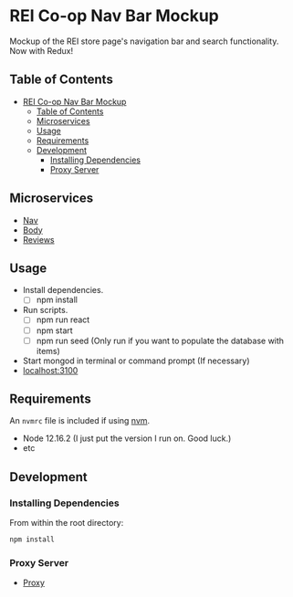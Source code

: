 # REI Co-op Nav Bar Mockup

Mockup of the REI store page's navigation bar and search functionality. Now with Redux!

## Table of Contents

- [REI Co-op Nav Bar Mockup](#rei-co-op-nav-bar-mockup)
  - [Table of Contents](#table-of-contents)
  - [Microservices](#microservices)
  - [Usage](#usage)
  - [Requirements](#requirements)
  - [Development](#development)
    - [Installing Dependencies](#installing-dependencies)
    - [Proxy Server](#proxy-server)

## Microservices

- [Nav](https://github.com/HRLA-35-FEC-CBDE/REI-Nav)
- [Body](https://github.com/HRLA-35-FEC-CBDE/Brandon_body)
- [Reviews](https://github.com/HRLA-35-FEC-CBDE/chris_reviews)

## Usage

- Install dependencies.
  - [ ] npm install
- Run scripts.
  - [ ] npm run react
  - [ ] npm start
  - [ ] npm run seed (Only run if you want to populate the database with items)
- Start mongod in terminal or command prompt (If necessary)
- [localhost:3100](http://localhost:3100)

## Requirements

An `nvmrc` file is included if using [nvm](https://github.com/creationix/nvm).

- Node 12.16.2 (I just put the version I run on. Good luck.)
- etc

## Development

### Installing Dependencies

From within the root directory:

```sh
npm install
```

### Proxy Server

- [Proxy](https://github.com/HRLA-35-FEC-CBDE/REI-Nav-Proxy)
